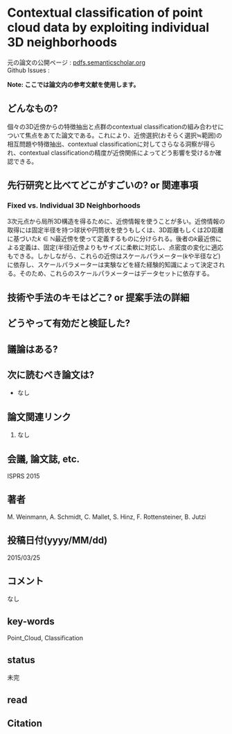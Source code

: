 # Contextual classification of point cloud data by exploiting individual 3D neighborhoods

元の論文の公開ページ : [pdfs.semanticscholar.org](https://pdfs.semanticscholar.org/8a02/611c1f049846d0daa5f7a8844676874020dd.pdf)  
Github Issues : 

**Note: ここでは論文内の参考文献を使用します。**

## どんなもの?
個々の3D近傍からの特徴抽出と点群のcontextual classificationの組み合わせについて焦点をあてた論文である。これにより、近傍選択(おそらく選択≒範囲)の相互問題や特徴抽出、contextual classificationに対してさらなる洞察が得られ、contextual classificationの精度が近傍関係によってどう影響を受けるか確認できる。

## 先行研究と比べてどこがすごいの? or 関連事項
### Fixed vs. Individual 3D Neighborhoods
3次元点から局所3D構造を得るために、近傍情報を使うことが多い。近傍情報の取得には固定半径を持つ球状や円筒状を使うもしくは、3D距離もしくは2D距離に基づいた$k \in \mathbb{N}$最近傍を使って定義するものに分けられる。後者の$k$最近傍による定義は、固定(半径)近傍よりもサイズに柔軟に対応し、点密度の変化に適応もできる。しかしながら、これらの近傍はスケールパラメーター($k$や半径など)に依存し、スケールパラメーターは実験などを経た経験的知識によって決定される。そのため、これらのスケールパラメーターはデータセットに依存する。




## 技術や手法のキモはどこ? or 提案手法の詳細

## どうやって有効だと検証した?

## 議論はある?

## 次に読むべき論文は?
- なし

## 論文関連リンク
1. なし

## 会議, 論文誌, etc.
ISPRS 2015

## 著者
M. Weinmann, A. Schmidt, C. Mallet, S. Hinz, F. Rottensteiner, B. Jutzi

## 投稿日付(yyyy/MM/dd)
2015/03/25

## コメント
なし

## key-words
Point_Cloud, Classification

## status
未完

## read

## Citation
